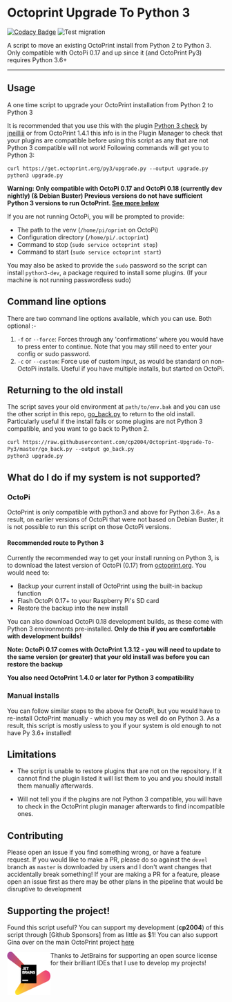 # Octoprint Upgrade To Python 3
[![Codacy Badge](https://app.codacy.com/project/badge/Grade/110c98d760aa4e088fdf5a69adcbc4a9)](https://www.codacy.com/manual/cp2004/Octoprint-Upgrade-To-Py3?utm_source=github.com&amp;utm_medium=referral&amp;utm_content=cp2004/Octoprint-Upgrade-To-Py3&amp;utm_campaign=Badge_Grade)
![Test migration](https://github.com/cp2004/Octoprint-Upgrade-To-Py3/workflows/Test%20migration/badge.svg)

A script to move an existing OctoPrint install from Python 2 to Python 3.
Only compatible with OctoPi 0.17 and up since it (and OctoPrint Py3) requires Python 3.6+

---
## Usage
A one time script to upgrade your OctoPrint installation from Python 2 to Python 3

It is recommended that you use this with the plugin [Python 3 check](https://plugins.octoprint.org/plugins/Python3PluginCompatibilityCheck/) by [jneilliii](https://github.com/jneilliii) or from OctoPrint 1.4.1 this info is in the Plugin Manager to check that your plugins are compatible before using this script as any that are not Python 3 compatible will not work!
Following commands will get you to Python 3:
```
curl https://get.octoprint.org/py3/upgrade.py --output upgrade.py
python3 upgrade.py
```
**Warning: Only compatible with OctoPi 0.17 and OctoPi 0.18 (currently dev nightly) (& Debian Buster) Previous versions do not have sufficient Python 3 versions to run OctoPrint. [See more below](https://github.com/cp2004/Octoprint-Upgrade-To-Py3#what-do-i-do-if-my-system-is-not-supported)**

If you are not running OctoPi, you will be prompted to provide:
  - The path to the venv (`/home/pi/oprint` on OctoPi)
  - Configuration directory (`/home/pi/.octoprint`)
  - Command to stop (`sudo service octoprint stop`)
  - Command to start (`sudo service octoprint start`)

You may also be asked to provide the `sudo` password so the script can install `python3-dev`, a package required to install some plugins. (If your machine is not running passwordless sudo)

## Command line options
There are two command line options available, which you can use. Both optional :-
1. `-f` or `--force`: Forces through any 'confirmations' where you would have to press enter to continue. Note that you may still need to enter your config or sudo password.
2. `-c` or `--custom`: Force use of custom input, as would be standard on non-OctoPi installs. Useful if you have multiple installs, but started on OctoPi.

## Returning to the old install
The script saves your old environment at `path/to/env.bak` and you can use the other script in this repo, [go_back.py](https://github.com/cp2004/Octoprint-Upgrade-To-Py3/blob/master/go_back.py) to return to the old install. Particularly useful if the install fails or some plugins are not Python 3 compatible, and you want to go back to Python 2.
```
curl https://raw.githubusercontent.com/cp2004/Octoprint-Upgrade-To-Py3/master/go_back.py --output go_back.py
python3 upgrade.py
```

## What do I do if my system is not supported?
### OctoPi
OctoPrint is only compatible with python3 and above for Python 3.6+. As a result, on earlier versions of OctoPi that were not based on Debian Buster, it is not possible to run this script on those OctoPi versions. 
#### Recommended route to Python 3
Currently the recommended way to get your install running on Python 3, is to download the latest version of OctoPi (0.17) from [octoprint.org](https://get.octoprint.org). You would need to:
* Backup your current install of OctoPrint using the built-in backup function
* Flash OctoPi 0.17+ to your Raspberry Pi's SD card
* Restore the backup into the new install

You can also download OctoPi 0.18 development builds, as these come with Python 3 environments pre-installed. **Only do this if you are comfortable with development builds!**

**Note: OctoPi 0.17 comes with OctoPrint 1.3.12 - you will need to update to the same version (or greater) that your old install was before you can restore the backup**

**You also need OctoPrint 1.4.0 or later for Python 3 compatibility**

### Manual installs
You can follow similar steps to the above for OctoPi, but you would have to re-install OctoPrint manually - which you may as well do on Python 3. As a result, this script is mostly usless to you if your system is old enough to not have Py 3.6+ installed!

## Limitations
* The script is unable to restore plugins that are not on the repository. If it cannot find the plugin listed it will list them to you and you should install them manually afterwards.

* Will not tell you if the plugins are not Python 3 compatible, you will have to check in the OctoPrint plugin manager afterwards to find incompatible ones.

## Contributing
Please open an issue if you find something wrong, or have a feature request.
If you would like to make a PR, please do so against the `devel` branch as `master` is downloaded by users and I don't want changes that accidentally break something!
If your are making a PR for a feature, please open an issue first as there may be other plans in the pipeline that would be disruptive to development

## Supporting the project!
Found this script useful?
You can support my development (**cp2004**) of this script through [Github Sponsors] from as little as $1!
You can also support Gina over on the main OctoPrint project [here](https://octoprint.org/support-octoprint/)

<a href="https://www.jetbrains.com/?from=cp2004"><img align="left" width="100" height="100" src="jetbrains-variant-2.png" alt="JetBrains Logo"></a> Thanks to JetBrains for supporting an open source license for their brilliant IDEs that I use to develop my projects!
